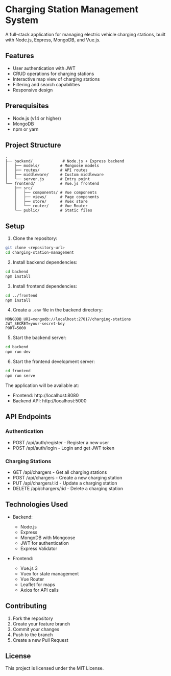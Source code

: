 # Charging Station Management System

A full-stack application for managing electric vehicle charging stations, built with Node.js, Express, MongoDB, and Vue.js.

## Features

- User authentication with JWT
- CRUD operations for charging stations
- Interactive map view of charging stations
- Filtering and search capabilities
- Responsive design

## Prerequisites

- Node.js (v14 or higher)
- MongoDB
- npm or yarn

## Project Structure

```
.
├── backend/             # Node.js + Express backend
│   ├── models/         # Mongoose models
│   ├── routes/         # API routes
│   ├── middleware/     # Custom middleware
│   └── server.js       # Entry point
└── frontend/           # Vue.js frontend
    ├── src/
    │   ├── components/ # Vue components
    │   ├── views/      # Page components
    │   ├── store/      # Vuex store
    │   └── router/     # Vue Router
    └── public/         # Static files
```

## Setup

1. Clone the repository:
```bash
git clone <repository-url>
cd charging-station-management
```

2. Install backend dependencies:
```bash
cd backend
npm install
```

3. Install frontend dependencies:
```bash
cd ../frontend
npm install
```

4. Create a `.env` file in the backend directory:
```
MONGODB_URI=mongodb://localhost:27017/charging-stations
JWT_SECRET=your-secret-key
PORT=5000
```

5. Start the backend server:
```bash
cd backend
npm run dev
```

6. Start the frontend development server:
```bash
cd frontend
npm run serve
```

The application will be available at:
- Frontend: http://localhost:8080
- Backend API: http://localhost:5000

## API Endpoints

### Authentication
- POST /api/auth/register - Register a new user
- POST /api/auth/login - Login and get JWT token

### Charging Stations
- GET /api/chargers - Get all charging stations
- POST /api/chargers - Create a new charging station
- PUT /api/chargers/:id - Update a charging station
- DELETE /api/chargers/:id - Delete a charging station

## Technologies Used

- Backend:
  - Node.js
  - Express
  - MongoDB with Mongoose
  - JWT for authentication
  - Express Validator

- Frontend:
  - Vue.js 3
  - Vuex for state management
  - Vue Router
  - Leaflet for maps
  - Axios for API calls

## Contributing

1. Fork the repository
2. Create your feature branch
3. Commit your changes
4. Push to the branch
5. Create a new Pull Request

## License

This project is licensed under the MIT License. 